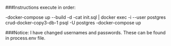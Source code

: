 
###Instructions execute in order:

-docker-compose up --build -d 
-cat init.sql | docker exec -i --user postgres crud-docker-copy3-db-1  psql -U postgres
-docker-compose up

###Notice:
 I have changed usernames and passwords. These can be found in process.env file.



